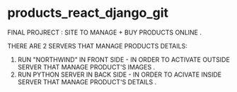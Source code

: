 # products_react_django_git
FINAL PROJRECT : SITE TO MANAGE + BUY PRODUCTS ONLINE .

THERE ARE 2 SERVERS THAT MANAGE PRODUCTS DETAILS:
1. RUN "NORTHWIND" IN FRONT SIDE - IN ORDER TO ACTIVATE OUTSIDE SERVER THAT MANAGE PRODUCT'S IMAGES . 
2. RUN PYTHON SERVER IN BACK SIDE - IN ORDER TO ACIVATE INSIDE SERVER THAT MANAGE PRODUCT'S DETAILS .
